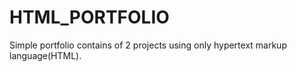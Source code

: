 # HTML_PORTFOLIO
Simple portfolio contains of 2 projects using only hypertext markup language(HTML).
